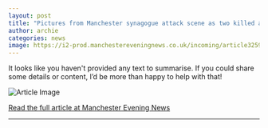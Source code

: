 ```yaml
---
layout: post
title: "Pictures from Manchester synagogue attack scene as two killed and suspect shot dead"
author: archie
categories: news
image: https://i2-prod.manchestereveningnews.co.uk/incoming/article32597875.ece/ALTERNATES/s1200/0_Stabbing-At-Manchester-Synagogue.jpg
---
```

It looks like you haven't provided any text to summarise. If you could share some details or content, I’d be more than happy to help with that!

![Article Image](https://i2-prod.manchestereveningnews.co.uk/incoming/article32597875.ece/ALTERNATES/s1200/0_Stabbing-At-Manchester-Synagogue.jpg)

[Read the full article at Manchester Evening News](https://www.manchestereveningnews.co.uk/news/greater-manchester-news/gallery/pictures-manchester-synagogue-attack-scene-32597868)

---
